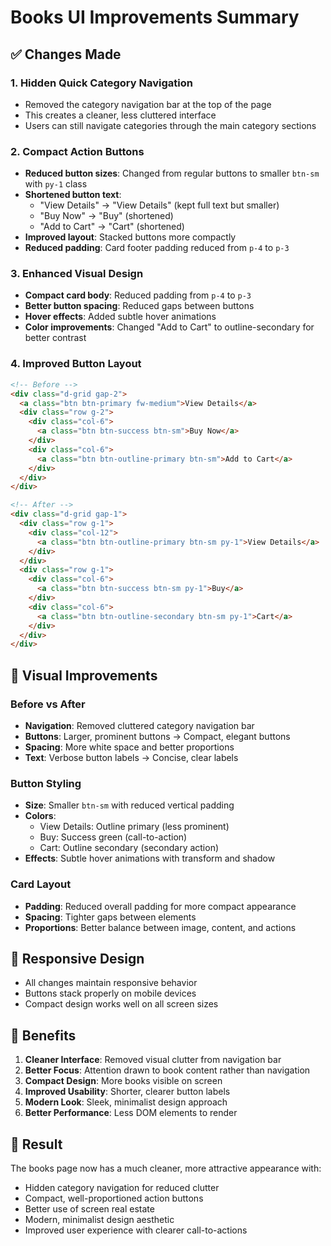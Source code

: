 # Books UI Improvements Summary

## ✅ Changes Made

### 1. **Hidden Quick Category Navigation**
- Removed the category navigation bar at the top of the page
- This creates a cleaner, less cluttered interface
- Users can still navigate categories through the main category sections

### 2. **Compact Action Buttons**
- **Reduced button sizes**: Changed from regular buttons to smaller `btn-sm` with `py-1` class
- **Shortened button text**: 
  - "View Details" → "View Details" (kept full text but smaller)
  - "Buy Now" → "Buy" (shortened)
  - "Add to Cart" → "Cart" (shortened)
- **Improved layout**: Stacked buttons more compactly
- **Reduced padding**: Card footer padding reduced from `p-4` to `p-3`

### 3. **Enhanced Visual Design**
- **Compact card body**: Reduced padding from `p-4` to `p-3`
- **Better button spacing**: Reduced gaps between buttons
- **Hover effects**: Added subtle hover animations
- **Color improvements**: Changed "Add to Cart" to outline-secondary for better contrast

### 4. **Improved Button Layout**
```html
<!-- Before -->
<div class="d-grid gap-2">
  <a class="btn btn-primary fw-medium">View Details</a>
  <div class="row g-2">
    <div class="col-6">
      <a class="btn btn-success btn-sm">Buy Now</a>
    </div>
    <div class="col-6">
      <a class="btn btn-outline-primary btn-sm">Add to Cart</a>
    </div>
  </div>
</div>

<!-- After -->
<div class="d-grid gap-1">
  <div class="row g-1">
    <div class="col-12">
      <a class="btn btn-outline-primary btn-sm py-1">View Details</a>
    </div>
  </div>
  <div class="row g-1">
    <div class="col-6">
      <a class="btn btn-success btn-sm py-1">Buy</a>
    </div>
    <div class="col-6">
      <a class="btn btn-outline-secondary btn-sm py-1">Cart</a>
    </div>
  </div>
</div>
```

## 🎨 Visual Improvements

### **Before vs After**
- **Navigation**: Removed cluttered category navigation bar
- **Buttons**: Larger, prominent buttons → Compact, elegant buttons
- **Spacing**: More white space and better proportions
- **Text**: Verbose button labels → Concise, clear labels

### **Button Styling**
- **Size**: Smaller `btn-sm` with reduced vertical padding
- **Colors**: 
  - View Details: Outline primary (less prominent)
  - Buy: Success green (call-to-action)
  - Cart: Outline secondary (secondary action)
- **Effects**: Subtle hover animations with transform and shadow

### **Card Layout**
- **Padding**: Reduced overall padding for more compact appearance
- **Spacing**: Tighter gaps between elements
- **Proportions**: Better balance between image, content, and actions

## 📱 Responsive Design
- All changes maintain responsive behavior
- Buttons stack properly on mobile devices
- Compact design works well on all screen sizes

## 🚀 Benefits

1. **Cleaner Interface**: Removed visual clutter from navigation bar
2. **Better Focus**: Attention drawn to book content rather than navigation
3. **Compact Design**: More books visible on screen
4. **Improved Usability**: Shorter, clearer button labels
5. **Modern Look**: Sleek, minimalist design approach
6. **Better Performance**: Less DOM elements to render

## 🎯 Result
The books page now has a much cleaner, more attractive appearance with:
- Hidden category navigation for reduced clutter
- Compact, well-proportioned action buttons
- Better use of screen real estate
- Modern, minimalist design aesthetic
- Improved user experience with clearer call-to-actions